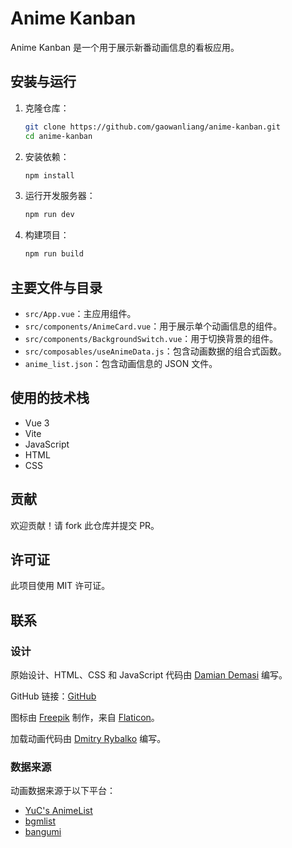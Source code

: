 # Anime Kanban

Anime Kanban 是一个用于展示新番动画信息的看板应用。

## 安装与运行

1. 克隆仓库：

   ```sh
   git clone https://github.com/gaowanliang/anime-kanban.git
   cd anime-kanban
   ```

2. 安装依赖：

   ```sh
   npm install
   ```

3. 运行开发服务器：

   ```sh
   npm run dev
   ```

4. 构建项目：
   ```sh
   npm run build
   ```

## 主要文件与目录

- `src/App.vue`：主应用组件。
- `src/components/AnimeCard.vue`：用于展示单个动画信息的组件。
- `src/components/BackgroundSwitch.vue`：用于切换背景的组件。
- `src/composables/useAnimeData.js`：包含动画数据的组合式函数。
- `anime_list.json`：包含动画信息的 JSON 文件。

## 使用的技术栈

- Vue 3
- Vite
- JavaScript
- HTML
- CSS

## 贡献

欢迎贡献！请 fork 此仓库并提交 PR。

## 许可证

此项目使用 MIT 许可证。

## 联系

### 设计

原始设计、HTML、CSS 和 JavaScript 代码由 [Damian Demasi](mailto:damian.demasi.1@gmail.com) 编写。

GitHub 链接：[GitHub](https://github.com/Colo-Codes/mini-projects/tree/main/covid-19-dashboard-app)

图标由 [Freepik](https://www.freepik.com) 制作，来自 [Flaticon](https://www.flaticon.com)。

加载动画代码由 [Dmitry Rybalko](https://codepen.io/Testosterone/pen/ZEKEWEr) 编写。

### 数据来源

动画数据来源于以下平台：

- [YuC's AnimeList](https://yuc.wiki/)
- [bgmlist](https://bgmlist.com/)
- [bangumi](https://bgm.tv/)
